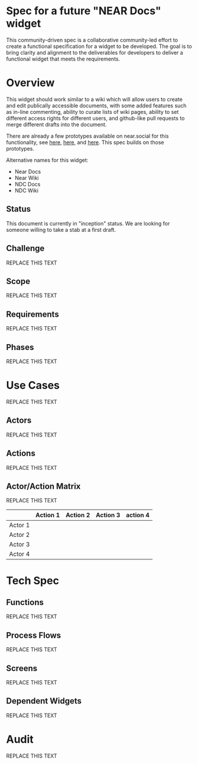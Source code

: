# Spec for a future "NEAR Docs" widget
This community-driven spec is a collaborative community-led effort to create a functional specification for a widget to be developed. The goal is to bring clarity and alignment to the deliverables for developers to deliver a functional widget that meets the requirements.

# Overview
<!-- Describe the widget in one sentence. -->
This widget should work similar to a wiki which will allow users to create and edit publically accessible documents, with some added features such as in-line commenting, ability to curate lists of wiki pages, ability to set different access rights for different users, and github-like pull requests to merge different drafts into the document.

There are already a few prototypes available on near.social for this functionality, see [here](https://near.social/#/testwiki.near/widget/WikiOnSocialDB), [here](https://near.social/#/humanman.near/widget/wiki.near.org), and [here](https://near.social/#/root.near/widget/Wiki). This spec builds on those prototypes.

Alternative names for this widget:
- Near Docs
- Near Wiki
- NDC Docs
- NDC Wiki

## Status
<!-- What is the current status of this document? Inception / draft / community consultation / Locked: RFP ongoing / Locked: RFP awarded  -->
This document is currently in "inception" status. We are looking for someone willing to take a stab at a first draft.

## Challenge
<!-- List the challenge(s) being solved by this widget -->
REPLACE THIS TEXT

## Scope
<!-- Define the scope and potential phases of the widget -->
REPLACE THIS TEXT

## Requirements
<!-- What are the Minimal Viable Requirements (MV)  the widget should meet to be considered complete? -->
REPLACE THIS TEXT

## Phases
<!-- Do the project have multiple phases? Identify a high-level summary of each phase. -->
REPLACE THIS TEXT

# Use Cases
<!-- Identify and list the collectives that will use this widget and what each one will specifically do. -->
REPLACE THIS TEXT

## Actors
<!-- List all collections that will use the widget. -->
REPLACE THIS TEXT

## Actions
<!-- List the actions each collective will take individually. -->
REPLACE THIS TEXT

## Actor/Action Matrix
<!-- Describe which action is done by which actors. Feel free to use a table format or provide your own graphics. A "swimlane process chart" often works well here. -->
REPLACE THIS TEXT

|         | Action 1 | Action 2 | Action 3 | action 4 |
| ------- | -------- | -------- | -------- | -------- |
| Actor 1 |          |          |          |          |
| Actor 2 |          |          |          |          |
| Actor 3 |          |          |          |          |
| Actor 4 |          |          |          |          |



# Tech Spec
## Functions
<!-- What functions and functionalities should the widget have -->
REPLACE THIS TEXT

## Process Flows
<!-- Describe the process flows -->
REPLACE THIS TEXT

## Screens
<!-- Describe the layout and content of the various screens within the widget -->
REPLACE THIS TEXT

## Dependent Widgets
<!-- Does the widget interact with other widgets? -->
REPLACE THIS TEXT

# Audit
<!-- Identify if this widget needs an audit. Does it store sensitive information, transfer tokens, or have a middleware layer? Consult the Security Workgroup if needed. -->
REPLACE THIS TEXT

